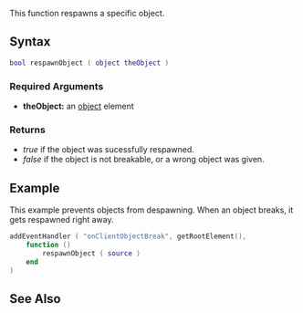 This function respawns a specific object.

Syntax
------

``` lua
bool respawnObject ( object theObject )
```

### Required Arguments

-   **theObject:** an [object](/object.md "wikilink") element

### Returns

-   *true* if the object was sucessfully respawned.
-   *false* if the object is not breakable, or a wrong object was given.

Example
-------

This example prevents objects from despawning. When an object breaks, it gets respawned right away.

``` lua
addEventHandler ( "onClientObjectBreak", getRootElement(),
    function ()
        respawnObject ( source )
    end
)
```

See Also
--------
